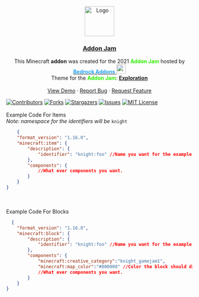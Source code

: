 <!-- https://komarev.com/ghpvc/?username=ReallyFatYoshi&label=Visitors
This README.md template was NOT orginally created by me(ReallyFatYoshi)! This is a fork of:
https://github.com/othneildrew/Best-README-Template
-->

<!-- PROJECT LOGO -->
<br />
<p align="center">
<a href="https://github.com/ReallyFatYoshi/addon-jam">
    <img src="https://camo.githubusercontent.com/2cfb14ae080080e092ff1e37841ba04f7ee1ae6ac19be3503f995bf2e90c9479/68747470733a2f2f736372756d6f72672d776562736974652d70726f642e73332e616d617a6f6e6177732e636f6d2f64727570616c2f696e6c696e652d696d616765732f323031382d30392f556e6465727374616e64696e67253230616e642532304170706c79696e67253230536372756d2e706e67" alt="Logo" width="80" height="80">
  </a>
  <h3 align="center"><u>Addon Jam</u></h3>

  <p align="center">
     This Minecraft <strong>addon</strong> was created for the 2021 <strong style="color:#2fed05;">Addon Jam</strong> hosted by <a href="https://discord.com/invite/46JUdQb"> <strong style="color:#26a1ed;">Bedrock Addons</strong> <img src="https://cdn.discordapp.com/icons/523663022053392405/cb7be3526bc5fa2b1d88eb959bed59b7.png?size=96" height=
     "25px" width="25px"></a>
    <br> Theme for the <strong style="color:#2fed05;">Addon Jam</strong>: <strong><u>Exploration</u></strong> 
    <br />
    <br />
    <a href="https://github.com/ReallyFatYoshi/addon-jam">View Demo</a>
    ·
    <a href="https://github.com/ReallyFatYoshi/addon-jam/issues">Report Bug</a>
    ·
    <a href="https://github.com/ReallyFatYoshi/addon-jam/issues">Request Feature</a>
  </p>
</p>

[![Contributors][contributors-shield]][contributors-url]
[![Forks][forks-shield]][forks-url]
[![Stargazers][stars-shield]][stars-url]
[![Issues][issues-shield]][issues-url]
[![MIT License][license-shield]][license-url]
<br>
<br>
Example Code For Items<br>
<i>Note: namespace for the identifiers will be</i> ```knight```
```json
    {
    "format_version": "1.16.0",
    "minecraft:item": {
        "description": {
            "identifier": "knight:foo" //Name you want for the example I used foo.
        },
        "components": {
            //What ever components you want.
        }
    }
}
```

<br>
<br>
Example Code For Blocks

```json
  {
    "format_version": "1.16.0",
    "minecraft:block": {
        "description": {
            "identifier": "knight:foo" //Name you want for the example I used foo.
        },
        "components": {
            "minecraft:creative_category":"knight_gamejam1",
            "minecraft:map_color":"#000000" //Color the block should display on a map.
            //What ever components you want.
        }
    }
}
```

<br>
<br>

[contributors-shield]: https://img.shields.io/github/contributors/ReallyFatYoshi/addon-jam.svg?style=for-the-badge
[contributors-url]: https://github.com/ReallyFatYoshi/addon-jam/graphs/contributors
[forks-shield]: https://img.shields.io/github/forks/ReallyFatYoshi/addon-jam.svg?style=for-the-badge
[forks-url]: https://github.com/ReallyFatYoshi/addon-jam/network/members
[stars-shield]: https://img.shields.io/github/stars/ReallyFatYoshi/addon-jam.svg?style=for-the-badge
[stars-url]: https://github.com/ReallyFatYoshi/addon-jam/stargazers
[issues-shield]: https://img.shields.io/github/issues/ReallyFatYoshi/addon-jam.svg?style=for-the-badge
[issues-url]: https://github.com/ReallyFatYoshi/addon-jam/issues
[license-shield]: https://img.shields.io/github/license/ReallyFatYoshi/addon-jam.svg?style=for-the-badge
[license-url]: https://github.com/ReallyFatYoshi/addon-jam/blob/main/LICENSE.txt